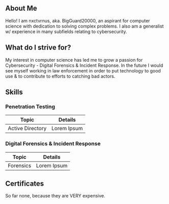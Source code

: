 ## About Me

Hello! I am nxctvrnus, aka. BigGuard20000, an aspirant for computer science with dedication to solving complex problems. I also am a generalist w/ experience in many subfields relating to cybersecurity.

## What do I strive for?

My interest in computer science has led me to grow a passion for Cybersecurity - Digital Forensics & Incident Response. In the future I would see myself working in law enforcement in order to put technology to good use & to contribute to efforts to catching bad actors.

## Skills
### Penetration Testing
| Topic      | Details |
| ----------- | ----------- |
| Active Directory      |  Lorem Ipsum       |

### Digital Forensics & Incident Response
| Topic      | Details |
| ----------- | ----------- |
| Forensics      |  Lorem Ipsum       |

## Certificates
So far none, because they are VERY expensive.
